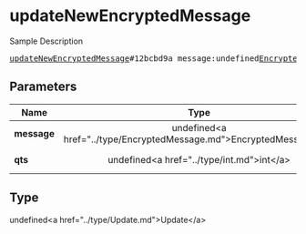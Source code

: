 # updateNewEncryptedMessage

Sample Description

<pre>
<a href="../constructor/updateNewEncryptedMessage.md">updateNewEncryptedMessage</a>#12bcbd9a message:undefined<a href="../type/EncryptedMessage.md">EncryptedMessage</a> qts:undefined<a href="../type/int.md">int</a> = undefined<a href="../type/Update.md">Update</a>;
</pre>

## Parameters

| Name | Type | Description |
|------|:----:|-------------|
| **message** | undefined&lt;a href=&#34;../type/EncryptedMessage.md&#34;&gt;EncryptedMessage&lt;/a&gt; | Param description |
| **qts** | undefined&lt;a href=&#34;../type/int.md&#34;&gt;int&lt;/a&gt; | Param description |

## Type

undefined&lt;a href=&#34;../type/Update.md&#34;&gt;Update&lt;/a&gt;

